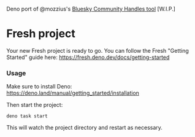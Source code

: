 Deno port of @mozzius's [Bluesky Community Handles tool](https://github.com/mozzius/community-handles) [W.I.P.]

# Fresh project

Your new Fresh project is ready to go. You can follow the Fresh "Getting
Started" guide here: https://fresh.deno.dev/docs/getting-started

### Usage

Make sure to install Deno: https://deno.land/manual/getting_started/installation

Then start the project:

```
deno task start
```

This will watch the project directory and restart as necessary.
